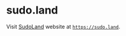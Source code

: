 # sudo.land

Visit [SudoLand](https://sudo.land) website at [`https://sudo.land`](https://sudo.land).
